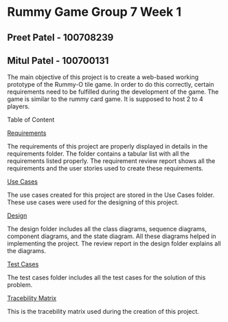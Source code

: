 # Rummy Game Group 7 Week 1

## Preet Patel - 100708239

## Mitul Patel - 100700131

The main objective of this project is to create a web-based working prototype of the Rummy-O tile game. In order to do this correctly, certain requirements need to be fulfilled during the development of the game. The game is similar to the rummy card game. It is supposed to host 2 to 4 players.

Table of Content

[Requirements](https://github.com/preetp87/Rummy-O/tree/main/Requirements)

The requirements of this project are properly displayed in details in the requirements folder. The folder contains a tabular list with all the requirements listed properly. The requirement review report shows all the requirements and the user stories used to create these requirements.

[Use Cases](https://github.com/preetp87/Rummy-O/tree/main/Use%20Cases)

The use cases created for this project are stored in the Use Cases folder. These use cases were used for the designing of this project.

[Design](https://github.com/preetp87/Rummy-O/tree/main/Design)

The design folder includes all the class diagrams, sequence diagrams, component diagrams, and the state diagram. All these diagrams helped in implementing the project. The review report in the design folder explains all the diagrams.

[Test Cases](https://github.com/preetp87/Rummy-O/tree/main/Test%20Cases)

The test cases folder includes all the test cases for the solution of this problem. 

[Tracebility Matrix](https://github.com/preetp87/Rummy-O/blob/main/Tracability%20Matrix%20-%20Sheet1.pdf)

This is the tracebility matrix used during the creation of this project.
